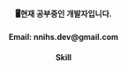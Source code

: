 <div align="center">
  
  <h4>🖥현재 공부중인 개발자입니다.</h4>


  <h4>Email: nnihs.dev@gmail.com</h4>


  <h4>Skill</h4>
  <img src="https://img.shields.io/badge/javascript-F7DF1E?style=flat-square&logo=javascript&logoColor=white"/>
  
</div>


<!--
**wltmdtls/wltmdtls** is a ✨ _special_ ✨ repository because its `README.md` (this file) appears on your GitHub profile.

Here are some ideas to get you started:

- 🔭 I’m currently working on ...
- 🌱 I’m currently learning ...
- 👯 I’m looking to collaborate on ...
- 🤔 I’m looking for help with ...
- 💬 Ask me about ...
- 📫 How to reach me: ...
- 😄 Pronouns: ...
- ⚡ Fun fact: ...
-->

